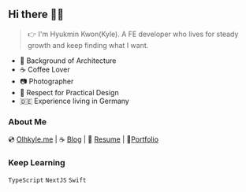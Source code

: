 ## Hi there 👨‍🚀
> 👉 I'm Hyukmin Kwon(Kyle). A FE developer who lives for steady growth and keep finding what I want.

- 🏢 Background of Architecture 
- ☕️ Coffee Lover
- 📷 Photographer
- 🍏 Respect for Practical Design
- 🇩🇪 Experience living in Germany 

### About Me
💿 [Olhkyle.me](https://olhkyle.me)  |  ☕️ [Blog](https://olhkyle.github.io/) | 📎 [Resume](https://docs.google.com/document/d/1pFxuhsGGJLaQ1n5ej11ng0ZiKNXoXbjromNNKl40mJc/edit?usp=sharing)  |  🔭[Portfolio](https://smooth-rain-4fc.notion.site/Portfolio-381e3d9d23be46cb94f1ce5787de888a?pvs=4)


### Keep Learning
`TypeScript` `NextJS` `Swift`

